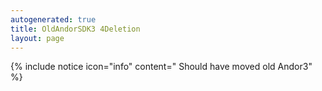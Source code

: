 ```yaml
---
autogenerated: true
title: OldAndorSDK3 4Deletion
layout: page
---
```


{% include notice icon="info" content=" Should have moved old Andor3" %}
